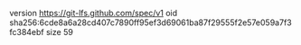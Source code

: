 version https://git-lfs.github.com/spec/v1
oid sha256:6cde8a6a28cd407c7890ff95ef3d69061ba87f29555f2e57e059a7f3fc384ebf
size 59
